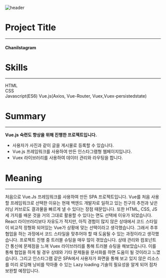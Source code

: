 ![header](https://capsule-render.vercel.app/api?type=cylinder&color=timeAuto&height=200&section=header&text=Chanilstagram&fontSize=48&animation=fadeIn)


# Project Title
---
#### Chanilstagram

# Skills
---
HTML  
CSS  
Javascript(ES6)
Vue.js(Axios, Vue-Router, Vuex,Vuex-persistedstate)

# Summary
---
**Vue.js 숙련도 향상을 위해 진행한 프로젝트입니다.** 
- 사용자가 사진과 같이 글을 게시물로 등록할 수 있습니다.
- Vue.js 프레임워크를 사용하여 만든 인스타그램형 웹페이지입니다.
- Vuex 라이브러리를 사용하여 데이터 관리와 라우팅을 합니다.

# Meaning
---
처음으로 Vue.Js 프레임워크를 사용하여 만든 SPA 프로젝트입니다. Vue를 처음 사용할 프레임워크로 선택한 이유는 현재 백엔드 개발자로 일하고 있는 친구의 추천과 낮은 러닝 커브로도 결과물을 빠르게 낼 수 있다는 장점 때문입니다. 또한 HTML, CSS, JS 세 가지를 배운 것을 거의 그대로 활용할 수 있다는 면도 선택에 이유가 되었습니다. React 라이브러리보다 자유도가 적지만, 아직 경험이 많지 않은 상태에서 코드 스타일이 비교적 정형화 되어있는 Vue가 상황에 맞는 선택이라고 생각했습니다. 그래서 추후 협업을 하는 과정에서 코드 스타일을 맞추어야 할 때 도움될 수 있는 과정이라고 생각했습니다. 
프로젝트 진행 중 트러블 슈팅을 매우 많이 겪었습니다. 상태 관리와 컴포넌트 간 통신에 문제점을 느껴 Vuex 라이브러리를 통해 트러블 슈팅을 해보았습니다. 이를 통해 협업을 하게 될 경우 상태와 기타 문제들을 문서화를 하면 도움이 될 것이라고 느꼈습니다. 그리고 인스타그램 같은 SPA에서 사용자가 화면을 통해 보고 있지 않은 리소스를 미리 로딩해 낭비를 막아줄 수 있는 Lazy loading 기술의 필요성을 알게 되어 점차 보완할 예정입니다.
